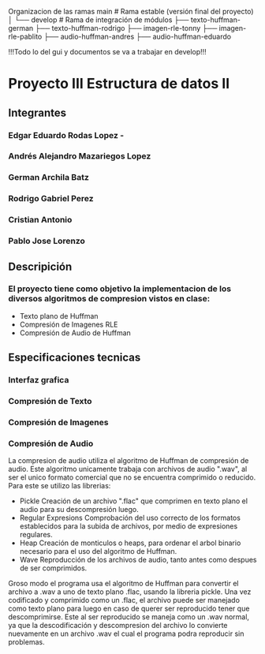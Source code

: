 Organizacion de las ramas 
main                # Rama estable (versión final del proyecto)
│
└── develop         # Rama de integración de módulos
    ├── texto-huffman-german
    ├── texto-huffman-rodrigo
    ├── imagen-rle-tonny
    ├── imagen-rle-pablito
    ├── audio-huffman-andres
    ├── audio-huffman-eduardo

  !!!Todo lo del gui y documentos se va a trabajar en develop!!!


# Proyecto III Estructura de datos II
## Integrantes 
### Edgar Eduardo Rodas Lopez - 
### Andrés Alejandro Mazariegos Lopez 
### German Archila Batz
### Rodrigo Gabriel Perez 
### Cristian Antonio
### Pablo Jose Lorenzo

## Descripición 
### El proyecto tiene como objetivo la implementacion de los diversos algoritmos de compresion vistos en clase:	
* Texto plano de Huffman
* Compresión de Imagenes RLE
* Compresión de Audio de Huffman 

## Especificaciones tecnicas
### Interfaz grafica

### Compresión de Texto

### Compresión de Imagenes

### Compresión de Audio
La compresion de audio utiliza el algoritmo de Huffman de compresión de audio.
Este algoritmo unicamente trabaja con archivos de audio ".wav", al ser el unico formato comercial que no se encuentra comprimido o reducido.
Para este se utilizo las librerias:
+ Pickle 
	Creación de un archivo ".flac" que comprimen en texto plano el audio para su descompresión luego.
+ Regular Expresions
	Comprobación del uso correcto de los formatos establecidos para la subida de archivos, por medio de expresiones regulares.
+ Heap
	Creación de monticulos o heaps, para ordenar el arbol binario necesario para el uso del algoritmo de Huffman.
+ Wave
	Reproducción de los archivos de audio, tanto antes como despues de ser comprimidos.

Groso modo el programa usa el algoritmo de Huffman para convertir el archivo a .wav a uno de texto plano .flac, usando la libreria pickle.
Una vez codificado y comprimido como un .flac, el archivo puede ser manejado como texto plano para luego en caso de querer ser reproducido tener que descomprimirse.
Este al ser reproducido se maneja como un .wav normal, ya que la descodificación y descompresion del archivo lo convierte nuevamente en un archivo .wav el cual el programa podra reproducir sin problemas.

